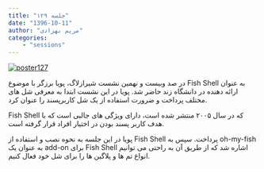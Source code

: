 ```yaml
---
title: "جلسه ۱۲۹"
date: "1396-10-11"
author: "مریم بهزادی"
categories:
    - "sessions"
---
```

[![poster127](../../img/posters/poster129.jpg)](../../img/poster127.jpg)

در صد وبیست و نهمین نشست شیرازلاگ، پویا برزگر با موضوع Fish Shell به عنوان ارائه دهنده در دانشگاه زند حاضر شد. پویا در این نشست ابتدا به معرفی شل های مختلف پرداخت و ضرورت استفاده از یک شل کاربرپسند را عنوان کرد. 

Fish Shell که در سال ۲۰۰۵ منتشر شده است، دارای ویژگی های جالبی است که با هدف کاربر پسند بودن در اختیار افراد قرار گرفته است. 

پویا در این جلسه به نحوه نصب و استفاده از Fish Shell پرداخت. سپس به oh-my-fish به عنوان یک add-on برای Fish Shell اشاره شد که از طریق آن به راحتی می توانیم انواع تم ها و پلاگین ها را برای شل خود فعال کنیم.